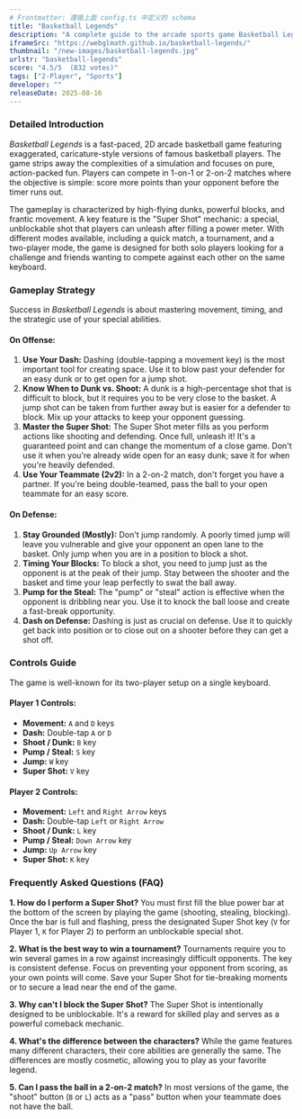 ```yaml
---
# Frontmatter: 遵循上面 config.ts 中定义的 schema
title: "Basketball Legends"
description: "A complete guide to the arcade sports game Basketball Legends. Learn the controls, strategies for offense and defense, how to use the supershot, and answers to common questions for 1-player and 2-player modes."
iframeSrc: "https://webglmath.github.io/basketball-legends/"
thumbnail: "/new-images/basketball-legends.jpg"
urlstr: "basketball-legends"
score: "4.5/5  (832 votes)"
tags: ["2-Player", "Sports"]
developer: ""
releaseDate: 2025-08-16
---
```





### Detailed Introduction

*Basketball Legends* is a fast-paced, 2D arcade basketball game featuring exaggerated, caricature-style versions of famous basketball players. The game strips away the complexities of a simulation and focuses on pure, action-packed fun. Players can compete in 1-on-1 or 2-on-2 matches where the objective is simple: score more points than your opponent before the timer runs out.

The gameplay is characterized by high-flying dunks, powerful blocks, and frantic movement. A key feature is the "Super Shot" mechanic: a special, unblockable shot that players can unleash after filling a power meter. With different modes available, including a quick match, a tournament, and a two-player mode, the game is designed for both solo players looking for a challenge and friends wanting to compete against each other on the same keyboard.

### Gameplay Strategy

Success in *Basketball Legends* is about mastering movement, timing, and the strategic use of your special abilities.

#### On Offense:

1.  **Use Your Dash:** Dashing (double-tapping a movement key) is the most important tool for creating space. Use it to blow past your defender for an easy dunk or to get open for a jump shot.
2.  **Know When to Dunk vs. Shoot:** A dunk is a high-percentage shot that is difficult to block, but it requires you to be very close to the basket. A jump shot can be taken from further away but is easier for a defender to block. Mix up your attacks to keep your opponent guessing.
3.  **Master the Super Shot:** The Super Shot meter fills as you perform actions like shooting and defending. Once full, unleash it! It's a guaranteed point and can change the momentum of a close game. Don't use it when you're already wide open for an easy dunk; save it for when you're heavily defended.
4.  **Use Your Teammate (2v2):** In a 2-on-2 match, don't forget you have a partner. If you're being double-teamed, pass the ball to your open teammate for an easy score.

#### On Defense:

1.  **Stay Grounded (Mostly):** Don't jump randomly. A poorly timed jump will leave you vulnerable and give your opponent an open lane to the basket. Only jump when you are in a position to block a shot.
2.  **Timing Your Blocks:** To block a shot, you need to jump just as the opponent is at the peak of their jump. Stay between the shooter and the basket and time your leap perfectly to swat the ball away.
3.  **Pump for the Steal:** The "pump" or "steal" action is effective when the opponent is dribbling near you. Use it to knock the ball loose and create a fast-break opportunity.
4.  **Dash on Defense:** Dashing is just as crucial on defense. Use it to quickly get back into position or to close out on a shooter before they can get a shot off.

### Controls Guide

The game is well-known for its two-player setup on a single keyboard.

#### Player 1 Controls:
*   **Movement:** `A` and `D` keys
*   **Dash:** Double-tap `A` or `D`
*   **Shoot / Dunk:** `B` key
*   **Pump / Steal:** `S` key
*   **Jump:** `W` key
*   **Super Shot:** `V` key

#### Player 2 Controls:
*   **Movement:** `Left` and `Right Arrow` keys
*   **Dash:** Double-tap `Left` or `Right Arrow`
*   **Shoot / Dunk:** `L` key
*   **Pump / Steal:** `Down Arrow` key
*   **Jump:** `Up Arrow` key
*   **Super Shot:** `K` key

### Frequently Asked Questions (FAQ)

**1. How do I perform a Super Shot?**
You must first fill the blue power bar at the bottom of the screen by playing the game (shooting, stealing, blocking). Once the bar is full and flashing, press the designated Super Shot key (`V` for Player 1, `K` for Player 2) to perform an unblockable special shot.

**2. What is the best way to win a tournament?**
Tournaments require you to win several games in a row against increasingly difficult opponents. The key is consistent defense. Focus on preventing your opponent from scoring, as your own points will come. Save your Super Shot for tie-breaking moments or to secure a lead near the end of the game.

**3. Why can't I block the Super Shot?**
The Super Shot is intentionally designed to be unblockable. It's a reward for skilled play and serves as a powerful comeback mechanic.

**4. What's the difference between the characters?**
While the game features many different characters, their core abilities are generally the same. The differences are mostly cosmetic, allowing you to play as your favorite legend.

**5. Can I pass the ball in a 2-on-2 match?**
In most versions of the game, the "shoot" button (`B` or `L`) acts as a "pass" button when your teammate does not have the ball.

